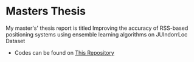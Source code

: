 # Masters Thesis
My master's' thesis report is titled Improving the accuracy of RSS-based positioning systems using ensemble learning algorithms on JUIndorrLoc Dataset
- Codes can be found on [This Repository](https://github.com/hmda77/Ensemble-Indoor-Loc)
